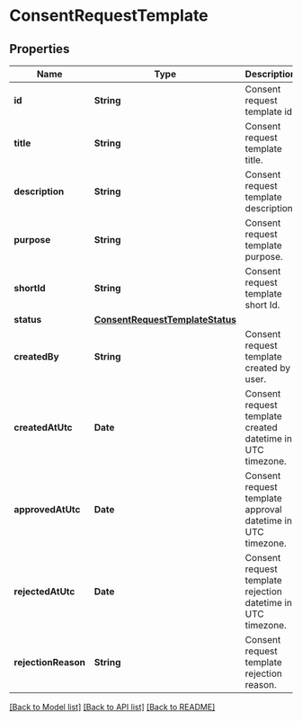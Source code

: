 # ConsentRequestTemplate

## Properties
Name | Type | Description | Notes
------------ | ------------- | ------------- | -------------
**id** | **String** | Consent request template id. | 
**title** | **String** | Consent request template title. | 
**description** | **String** | Consent request template description. | 
**purpose** | **String** | Consent request template purpose. | [optional] 
**shortId** | **String** | Consent request template short Id. | 
**status** | [**ConsentRequestTemplateStatus**](ConsentRequestTemplateStatus.md) |  | 
**createdBy** | **String** | Consent request template created by user. | 
**createdAtUtc** | **Date** | Consent request template created datetime in UTC timezone. | 
**approvedAtUtc** | **Date** | Consent request template approval datetime in UTC timezone. | [optional] 
**rejectedAtUtc** | **Date** | Consent request template rejection datetime in UTC timezone. | [optional] 
**rejectionReason** | **String** | Consent request template rejection reason. | [optional] 

[[Back to Model list]](../README.md#documentation-for-models) [[Back to API list]](../README.md#documentation-for-api-endpoints) [[Back to README]](../README.md)


